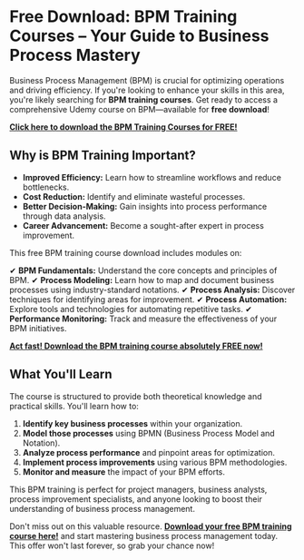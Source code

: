# Free Download: BPM Training Courses – Your Guide to Business Process Mastery

Business Process Management (BPM) is crucial for optimizing operations and driving efficiency. If you're looking to enhance your skills in this area, you're likely searching for **BPM training courses**. Get ready to access a comprehensive Udemy course on BPM—available for **free download**!

[**Click here to download the BPM Training Courses for FREE!**](https://udemywork.com/bpm-training-courses)

## Why is BPM Training Important?

*   **Improved Efficiency:** Learn how to streamline workflows and reduce bottlenecks.
*   **Cost Reduction:** Identify and eliminate wasteful processes.
*   **Better Decision-Making:** Gain insights into process performance through data analysis.
*   **Career Advancement:** Become a sought-after expert in process improvement.

This free BPM training course download includes modules on:

✔ **BPM Fundamentals:** Understand the core concepts and principles of BPM.
✔ **Process Modeling:** Learn how to map and document business processes using industry-standard notations.
✔ **Process Analysis:** Discover techniques for identifying areas for improvement.
✔ **Process Automation:** Explore tools and technologies for automating repetitive tasks.
✔ **Performance Monitoring:** Track and measure the effectiveness of your BPM initiatives.

[**Act fast! Download the BPM training course absolutely FREE now!**](https://udemywork.com/bpm-training-courses)

## What You'll Learn

The course is structured to provide both theoretical knowledge and practical skills. You'll learn how to:

1.  **Identify key business processes** within your organization.
2.  **Model those processes** using BPMN (Business Process Model and Notation).
3.  **Analyze process performance** and pinpoint areas for optimization.
4.  **Implement process improvements** using various BPM methodologies.
5.  **Monitor and measure** the impact of your BPM efforts.

This BPM training is perfect for project managers, business analysts, process improvement specialists, and anyone looking to boost their understanding of business process management.

Don't miss out on this valuable resource. **[Download your free BPM training course here!](https://udemywork.com/bpm-training-courses)** and start mastering business process management today. This offer won't last forever, so grab your chance now!
